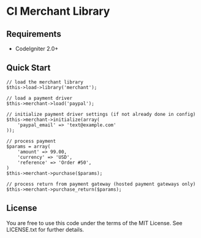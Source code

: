 CI Merchant Library
===================

Requirements
------------
 * CodeIgniter 2.0+

Quick Start
-----------

	// load the merchant library
	$this->load->library('merchant');

	// load a payment driver
	$this->merchant->load('paypal');

	// initialize payment driver settings (if not already done in config)
	$this->merchant->initialize(array(
		'paypal_email' => 'text@example.com'
	));

	// process payment
	$params = array(
		'amount' => 99.00,
		'currency' => 'USD',
		'reference' => 'Order #50',
	)
	$this->merchant->purchase($params);

	// process return from payment gateway (hosted payment gateways only)
	$this->merchant->purchase_return($params);

License
-------

You are free to use this code under the terms of the MIT License. See LICENSE.txt for further details.
